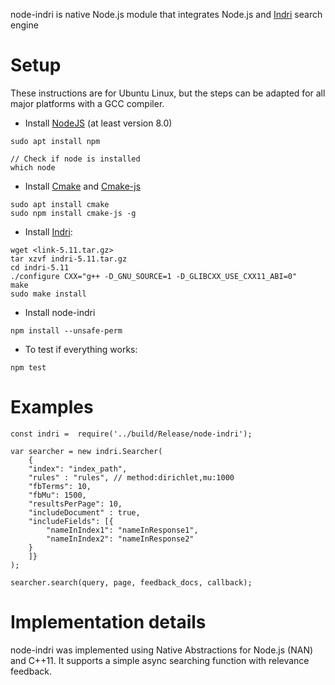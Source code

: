 
node-indri is native Node.js module that integrates Node.js and [Indri](https://www.lemurproject.org/indri.php) search engine 

# Setup
These instructions are for Ubuntu Linux, but the steps can be adapted for all major platforms with a GCC compiler.

- Install [NodeJS](https://nodejs.org/en/) (at least version 8.0)
```
sudo apt install npm

// Check if node is installed
which node
```

- Install [Cmake](https://cmake.org/) and [Cmake-js](https://www.npmjs.com/package/cmake-js)
```
sudo apt install cmake
sudo npm install cmake-js -g
```

- Install [Indri](https://www.lemurproject.org/indri.php):
```
wget <link-5.11.tar.gz>
tar xzvf indri-5.11.tar.gz
cd indri-5.11
./configure CXX="g++ -D_GNU_SOURCE=1 -D_GLIBCXX_USE_CXX11_ABI=0"
make
sudo make install
```

- Install node-indri

```
npm install --unsafe-perm
```

- To test if everything works:
```
npm test 
```

# Examples

```
const indri =  require('../build/Release/node-indri');

var searcher = new indri.Searcher(
    {
    "index": "index_path", 
    "rules" : "rules", // method:dirichlet,mu:1000
    "fbTerms": 10,
    "fbMu": 1500, 
    "resultsPerPage": 10,
    "includeDocument" : true,
    "includeFields": [{ 
        "nameInIndex1": "nameInResponse1", 
        "nameInIndex2": "nameInResponse2"
    }
    ]}
);

searcher.search(query, page, feedback_docs, callback);

```

# Implementation details 

node-indri was implemented using Native Abstractions for Node.js (NAN) and C++11. It supports a simple async searching function with relevance feedback.






